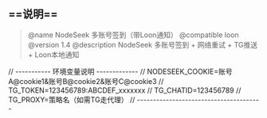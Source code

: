 ## ==说明==

>   @name         NodeSeek 多账号签到（带Loon通知） 
>   @compatible   loon
>   @version      1.4
>   @description  NodeSeek 多账号签到 + 网络重试 + TG推送 + Loon本地通知


// ----------- 环境变量说明 -------------
// NODESEEK_COOKIE=账号A@cookie1&账号B@cookie2&账号C@cookie3
// TG_TOKEN=123456789:ABCDEF_xxxxxxx
// TG_CHATID=123456789
// TG_PROXY=策略名（如需TG走代理）
// ---------------------------------------
